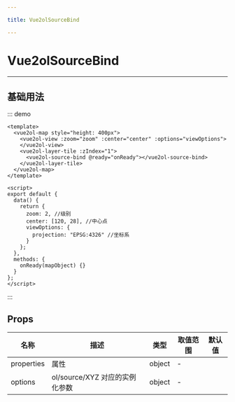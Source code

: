 ```yaml
---

title: Vue2olSourceBind

---
```


# Vue2olSourceBind

---

## 基础用法

::: demo

```vue
<template>
  <vue2ol-map style="height: 400px">
    <vue2ol-view :zoom="zoom" :center="center" :options="viewOptions">
    </vue2ol-view>
    <vue2ol-layer-tile :zIndex="1">
      <vue2ol-source-bind @ready="onReady"></vue2ol-source-bind>
    </vue2ol-layer-tile>
  </vue2ol-map>
</template>

<script>
export default {
  data() {
    return {
      zoom: 2, //级别
      center: [120, 28], //中心点
      viewOptions: {
        projection: "EPSG:4326" //坐标系
      }
    };
  },
  methods: {
    onReady(mapObject) {}
  }
};
</script>
```

:::

## Props

| 名称       | 描述                           | 类型   | 取值范围 | 默认值 |
| ---------- | ------------------------------ | ------ | -------- | ------ |
| properties | 属性                           | object | -        |        |
| options    | ol/source/XYZ 对应的实例化参数 | object | -        |        |
